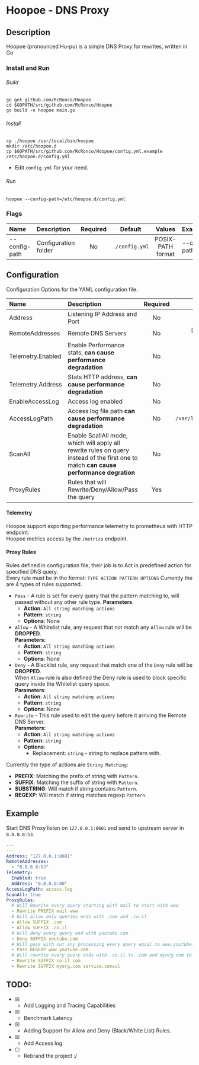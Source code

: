 # Hoopoe - DNS Proxy
## Description
Hoopoe (pronounced Hu-pu) is a simple DNS Proxy for rewrites, written in Go

### Install and Run
###### Build

```shell
go get github.com/RcRonco/Hoopoe
cd $GOPATH/src/github.com/RcRonco/Hoopoe
go build -o hoopoe main.go
```

###### Install

```shell
cp ./hoopoe /usr/local/bin/hoopoe
mkdir /etc/hoopoe.d
cp $GOPATH/src/github.com/RcRonco/Hoopoe/config.yml.example /etc/hoopoe.d/config.yml
```
* Edit ```config.yml``` for your need.

###### Run
```shell
hoopoe --config-path=/etc/hoopoe.d/config.yml
```

### Flags
| Name    | Description    | Required    | Default    | Values | Examples |
|:--|:--|:-:|:-:|:-:|:--|
| --config-path | Configuration folder | No | ```./config.yml``` | POSIX-PATH format | --config-path=/etc/hoopoe.d/config.yml |
  
## Configuration
Configuration Options for the YAML configuration file.

| Name    | Description    | Required    | Default    | Values | Examples |
|:--|:--|:-:|:-:|:-:|:--|
| Address | Listening IP Address and Port | No | ```127.0.0.1:53``` | IP Address | 192.168.1.5:53 |
| RemoteAddresses | Remote DNS Servers | No | ```[127.0.0.1:8600, 1.1.1.1:53]``` | IP Address | 8.8.8.8:53 |
| Telemetry.Enabled | Enable Performance stats, **can cause performance degradation** | No | ```false``` | ```true/false```| ``` true``` |
| Telemetry.Address | Stats HTTP address, **can cause performance degradation** | No | ```127.0.0.1:8080``` | IP Address and Port | ``` 0.0.0.0:80``` |
| EnableAccessLog | Access log enabled  | No | ```True``` | ```bool``` | ```True``` |
| AccessLogPath | Access log file path **can cause performance degradation** | No | ```/var/log/hoopoe/access.log``` | POSIX file path | ```/tmp/access.log``` |
| ScanAll | Enable ScallAll mode, which will apply all rewrite rules on query instead of the first one to match **can cause performance degration** | No | ```true``` | ```true/false```| ``` false``` | 
| ProxyRules | Rules that will Rewrite/Deny/Allow/Pass the query  | Yes | - | ```[]string``` | Check the example below |

#### Telemetry
Hoopoe support exporting performance telemetry to prometheus with HTTP endpoint.    
Hoopoe metrics access by the ```/metrics``` endpoint.

#### Proxy Rules
Rules defined in configuration file, their job is to Act in predefined action for specified DNS query.  
Every rule must be in the format: ```TYPE ACTION PATTERN OPTIONS```
Currently the are 4 types of rules supported.  
* ```Pass``` - A rule is set for every query that the pattern matching to, will passed without any other rule type.
  **Parameters**:
    * **Action**: ```All string matching actions```   
    * **Pattern**: ```string```
    * **Options**: None     
* ```Allow``` - A Whitelist rule, any request that not match any ```Allow``` rule will be **DROPPED**.    
  **Parameters**:
    * **Action**: ```All string matching actions```   
    * **Pattern**: ```string```
    * **Options**: None     
* ```Deny``` - A Blacklist rule, any request that match one of the ```Deny``` rule will be **DROPPED**.   
    When ```Allow``` rule is also defined the Deny rule is used to block specific query inside the Whitelist query space.    
  **Parameters**:
    * **Action**: ```All string matching actions```   
    * **Pattern**: ```string```
    * **Options**: None     
* ```Rewrite``` - This rule used to edit the query before it arriving the Remote DNS Server.    
  **Parameters**:   
    * **Action**: ```All string matching actions```   
    * **Pattern**: ```string```
    * **Options**: 
        * Replacement: ```string``` - string to replace pattern with.
        
Currently the type of actions are ```String Matching```:
* **PREFIX**: Matching the prefix of string with ```Pattern```.
* **SUFFIX**: Matching the suffix of string with ```Pattern```.
* **SUBSTRING**: Will match if string contains ```Pattern```.
* **REGEXP**: Will match if string matches regexp ```Pattern```.
      
## Example
Start DNS Proxy listen on ```127.0.0.1:8601``` and send to upstream server in ```8.8.8.8:53```.

```yaml
---
---
Address: "127.0.0.1:8601"
RemoteAddresses:
  - "8.8.8.8:53"
Telemetry:
  Enabled: true
  Address: "0.0.0.0:80"
AccessLogPath: access.log
ScanAll: true
ProxyRules:
  # Will Rewrite every query starting with mail to start with www
  - Rewrite PREFIX mail www
  # Will allow only queries ends with .com and .co.il
  - Allow SUFFIX .com
  - Allow SUFFIX .co.il
  # Will deny every query end with youtube.com
  - Deny SUFFIX youtube.com
  # Will pass with out any processing every query equal to www.youtube.com
  - Pass REGEXP www.youtube.com
  # Will rewrite every query ends with .co.il to .com and myorg.com to service.consul
  - Rewrite SUFFIX co.il com
  - Rewrite SUFFIX myorg.com service.consul
```

## TODO:
* [x] - Add Logging and Tracing Capabilities  
* [x] - Benchmark Latency
* [x] - Adding Support for Allow and Deny (Black/White List) Rules.
* [x] - Add Access log
* [ ] - Rebrand the project :/
